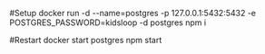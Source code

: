 #Setup
docker run -d --name=postgres -p 127.0.0.1:5432:5432 -e POSTGRES_PASSWORD=kidsloop -d postgres
npm i

#Restart
docker start postgres
npm start